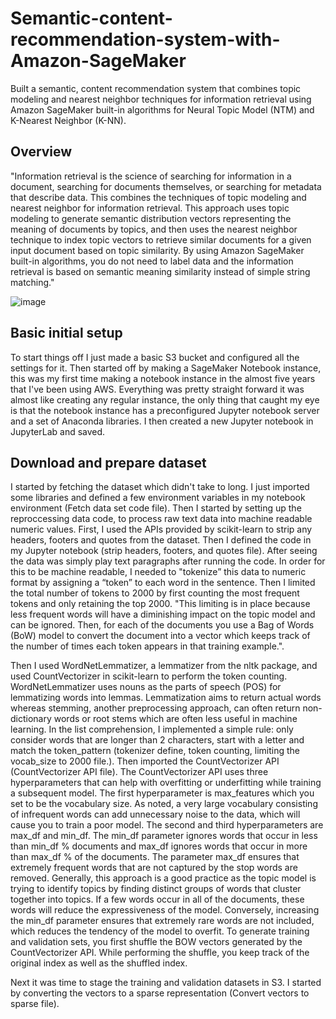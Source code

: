 # Semantic-content-recommendation-system-with-Amazon-SageMaker
Built a semantic, content recommendation system that combines topic modeling and nearest neighbor techniques for information retrieval using Amazon SageMaker built-in algorithms for Neural Topic Model (NTM) and K-Nearest Neighbor (K-NN).



## Overview
"Information retrieval is the science of searching for information in a document, searching for documents themselves, or searching for metadata that describe data. This combines the techniques of topic modeling and nearest neighbor for information retrieval. This approach uses topic modeling to generate semantic distribution vectors representing the meaning of documents by topics, and then uses the nearest neighbor technique to index topic vectors to retrieve similar documents for a given input document based on topic similarity. By using Amazon SageMaker built-in algorithms, you do not need to label data and the information retrieval is based on semantic meaning similarity instead of simple string matching."

![image](https://user-images.githubusercontent.com/106786020/214730815-3beaae43-9960-445d-837a-07da83ae1072.png)



## Basic initial setup 
To start things off I just made a basic S3 bucket and configured all the settings for it. Then started off by making a SageMaker Notebook instance, this was my first time making a notebook instance in the almost five years that I've been using AWS. Everything was pretty straight forward it was almost like creating any regular instance, the only thing that caught my eye is that the notebook instance has a preconfigured Jupyter notebook server and a set of Anaconda libraries. I then created a new Jupyter notebook in JupyterLab and saved.



## Download and prepare dataset
I started by fetching the dataset which didn't take to long. I just imported some libraries and defined a few environment variables in my notebook environment (Fetch data set code file). Then I started by setting up the reproccessing data code, to process raw text data into machine readable numeric values. First, I used the APIs provided by scikit-learn to strip any headers, footers and quotes from the dataset. Then I defined the code in my Jupyter notebook (strip headers, footers, and quotes file). After seeing the data was simply play text paragraphs after running the code. In order for this to be machine readable, I needed to "tokenize” this data to numeric format by assigning a “token” to each word in the sentence. Then I limited the total number of tokens to 2000 by first counting the most frequent tokens and only retaining the top 2000. "This limiting is in place because less frequent words will have a diminishing impact on the topic model and can be ignored. Then, for each of the documents you use a Bag of Words (BoW) model to convert the document into a vector which keeps track of the number of times each token appears in that training example.".


Then I used WordNetLemmatizer, a lemmatizer from the nltk package, and used CountVectorizer in scikit-learn to perform the token counting. WordNetLemmatizer uses nouns as the parts of speech (POS) for lemmatizing words into lemmas. Lemmatization aims to return actual words whereas stemming, another preprocessing approach, can often return non-dictionary words or root stems which are often less useful in machine learning. In the list comprehension, I implemented a simple rule: only consider words that are longer than 2 characters, start with a letter and match the token_pattern (tokenizer define, token counting, limiting the vocab_size to 2000 file.). Then imported the CountVectorizer API (CountVectorizer API file). The CountVectorizer API uses three hyperparameters that can help with overfitting or underfitting while training a subsequent model. The first hyperparameter is max_features which you set to be the vocabulary size. As noted, a very large vocabulary consisting of infrequent words can add unnecessary noise to the data, which will cause you to train a poor model. The second and third hyperparameters are max_df and min_df. The min_df parameter ignores words that occur in less than min_df % documents and max_df ignores words that occur in more than max_df % of the documents. The parameter max_df ensures that extremely frequent words that are not captured by the stop words are removed. Generally, this approach is a good practice as the topic model is trying to identify topics by finding distinct groups of words that cluster together into topics. If a few words occur in all of the documents, these words will reduce the expressiveness of the model. Conversely, increasing the min_df parameter ensures that extremely rare words are not included, which reduces the tendency of the model to overfit.  To generate training and validation sets, you first shuffle the BOW vectors generated by the CountVectorizer API. While performing the shuffle, you keep track of the original index as well as the shuffled index. 


Next it was time to stage the training and validation datasets in S3. I started by converting the vectors to a sparse representation (Convert vectors to sparse file).
